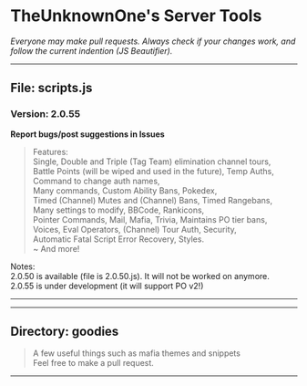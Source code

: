 # TheUnknownOne's Server Tools*Everyone may make pull requests. Always check if your changes work, and follow the current indention (JS Beautifier).****## File: scripts.js### Version: 2.0.55  **Report bugs/post suggestions in Issues**> Features:  Single, Double and Triple (Tag Team) elimination channel tours,  Battle Points (will be wiped and used in the future), Temp Auths, Command to change auth names,  Many commands, Custom Ability Bans, Pokedex,    Timed (Channel) Mutes and (Channel) Bans, Timed Rangebans,  Many settings to modify, BBCode, Rankicons,  Pointer Commands, Mail, Mafia, Trivia, Maintains PO tier bans,  Voices, Eval Operators, (Channel) Tour Auth, Security,   Automatic Fatal Script Error Recovery, Styles.  ~ And more!    Notes:  2.0.50 is available (file is 2.0.50.js). It will not be worked on anymore.  2.0.55 is under development (it will support PO v2!)******## Directory: goodies> A few useful things such as mafia themes and snippets  Feel free to make a pull request.***